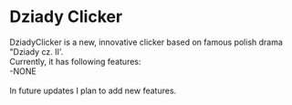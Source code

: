 # Dziady Clicker
DziadyClicker is a new, innovative clicker based on famous polish drama "Dziady cz. II'.\
Currently, it has following features:\
-NONE\
\
In future updates I plan to add new features.
